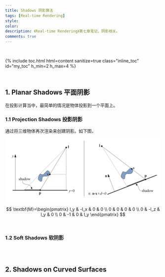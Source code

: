 ```yaml
---
title: Shadows 阴影算法
tags: [Real-time Rendering]
style: 
color: 
description: 《Real-time Rendering》第七章笔记，阴影相关。
comments: true
---
```


<script src="https://polyfill.io/v3/polyfill.min.js?features=es6"></script>
<script id="MathJax-script" async src="https://cdn.jsdelivr.net/npm/mathjax@3/es5/tex-mml-chtml.js"></script>
<script> 
MathJax = {
  tex: {
    inlineMath: [['$', '$']],
    processEscapes: true
  }
};
</script>

<br/>

{% include toc.html html=content sanitize=true class="inline_toc" id="my_toc" h_min=2 h_max=4 %}

<br/>

## 1. Planar Shadows 平面阴影

在投影计算当中，最简单的情况是物体投影到一个平面上。

### 1.1 Projection Shadows 投影阴影

通过将三维物体再次渲染来创建阴影。如下图，

![avatar](../assets/img/post2/rtr7/1.png)


$$
\textbf{M}=\begin{pmatrix} l_y & -l_x & 0 & 0 \\ 0 & 0 & 0 & 0 \\ 0 & -l_z & l_y & 0 \\ 0 & -1 & 0 & l_y \end{pmatrix}
$$




<br/>

### 1.2 Soft Shadows 软阴影





<br/>

<br/>

## 2. Shadows on Curved Surfaces



<br/>

<br/>

